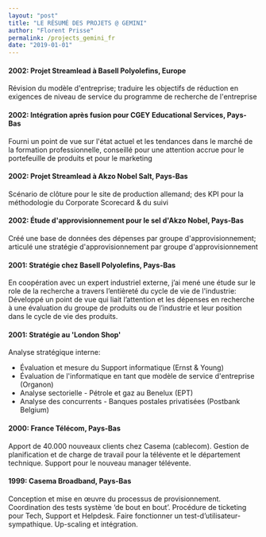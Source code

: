 ```yaml
---
layout: "post"
title: "LE RÉSUMÉ DES PROJETS @ GEMINI"
author: "Florent Prisse"
permalink: /projects_gemini_fr
date: "2019-01-01"
---
```


#### 2002: Projet Streamlead à Basell Polyolefins, Europe

Révision du modèle d'entreprise; traduire les objectifs de réduction en exigences de niveau de service du programme de recherche de l'entreprise

#### 2002: Intégration après fusion pour CGEY Educational Services, Pays-Bas

Fourni un point de vue sur l'état actuel et les tendances dans le marché de la formation professionnelle, conseillé pour une attention accrue pour le portefeuille de produits et pour le marketing

#### 2002: Projet Streamlead à Akzo Nobel Salt, Pays-Bas

Scénario de clôture pour le site de production allemand; des KPI pour la méthodologie du Corporate Scorecard & du suivi

#### 2002: Étude d'approvisionnement pour le sel d'Akzo Nobel, Pays-Bas

Créé une base de données des dépenses par groupe d'approvisionnement; articulé une stratégie d'approvisionnement par groupe d'approvisionnement

#### 2001: Stratégie chez Basell Polyolefins, Pays-Bas

En coopération avec un expert industriel externe, j’ai mené une étude sur le role de la recherche a travers l’entièreté du cycle de vie de l'industrie: Développé un point de vue qui liait l’attention et les dépenses en recherche à une évaluation du groupe de produits ou de l’industrie et leur position dans le cycle de vie des produits.

#### 2001: Stratégie au 'London Shop'

Analyse stratégique interne:

- Évaluation et mesure du Support informatique (Ernst & Young)
- Évaluation de l'informatique en tant que modèle de service d'entreprise (Organon)
- Analyse sectorielle - Pétrole et gaz au Benelux (EPT)
- Analyse des concurrents - Banques postales privatisées (Postbank Belgium)

#### 2000: France Télécom, Pays-Bas

Apport de 40.000 nouveaux clients chez Casema (cablecom). Gestion de planification et de charge de travail pour la télévente et le département technique. Support pour le nouveau manager télévente.

#### 1999: Casema Broadband, Pays-Bas

Conception et mise en œuvre du processus de provisionnement. Coordination des tests système ‘de bout en bout’. Procédure de ticketing pour Tech, Support et Helpdesk. Faire fonctionner un test-d’utilisateur-sympathique. Up-scaling et intégration.